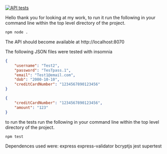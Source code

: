 [![API tests](https://github.com/HenryADW/reply_glue/actions/workflows/main.yml/badge.svg)](https://github.com/HenryADW/reply_glue/actions/workflows/main.yml.yml)

Hello thank you for looking at my work, to run it run the following in your command line within the top level directory of the project.

``` cmd
npm node .
```
The API should become available at http://localhost:8070

The following JSON files were tested with insomnia 
``` JSON
{
	"username": "Test2",
	"password": "TesTpass.1",
	"email": "Test1@email.com",
	"dob": "2000-10-10",
	"creditCardNumber": "1234567890123456"
}
```

```JSON
{
	"creditCardNumber": "1234567890123456",
	"amount": "123"
}

```

to run the tests run the following in your command line within the top level directory of the project.

``` cmd
npm test
```

Dependences used were:
	express
	express-validator
	bcryptjs
	jest
	supertest
